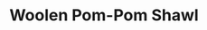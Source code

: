 ---
title: "Woolen Pom-Pom Shawl"
categories: ["Accessories","Accessories/Shawls"]
images: ["./IMG_7892.JPG"]
---